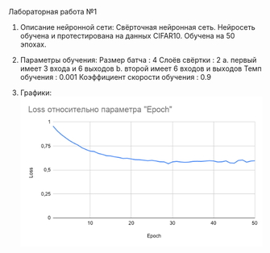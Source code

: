 Лабораторная работа №1

1. Описание нейронной сети:
Свёрточная нейронная сеть.
Нейросеть обучена и протестирована на данных CIFAR10.
Обучена на 50 эпохах.

2. Параметры обучения:
Размер батча : 4
Слоёв свёртки : 2
a. первый имеет 3 входа и 6 выходов
b. второй имеет 6 входов и выходов
Темп обучения : 0.001
Коэффициент скорости обучения : 0.9

3. Графики:
![Image alt](https://github.com/EvgenyLeonovets/StatRad/raw/master/LossEpoch.png)
